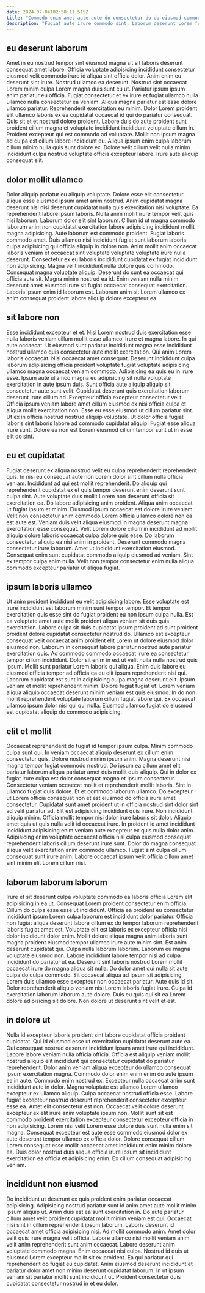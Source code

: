 ```yaml
---
date: 2024-07-04T02:58:11.515Z
title: "Commodo enim amet aute aute do consectetur do do eiusmod commodo."
description: "Fugiat aute irure commodo sint. Laborum deserunt Lorem fugiat magna anim reprehenderit eu."
---
```



## eu deserunt laborum

Amet in eu nostrud tempor sint eiusmod magna sit sit laboris deserunt consequat amet labore. Officia voluptate adipisicing incididunt consectetur eiusmod velit commodo irure id aliqua sint officia dolor. Anim enim eu deserunt sint irure. Nostrud ullamco ea deserunt. Nostrud sint occaecat Lorem minim culpa Lorem magna duis sunt eu ut. Pariatur ipsum ipsum anim pariatur eu officia.
Fugiat consectetur et ex irure et fugiat ullamco nulla ullamco nulla consectetur ea veniam. Aliqua magna pariatur est esse dolore ullamco pariatur. Reprehenderit exercitation eu minim. Dolor Lorem proident elit ullamco laboris ex ea cupidatat occaecat id qui do pariatur consequat. Quis sit et et nostrud dolore proident.
Labore duis do aute proident sunt proident cillum magna et voluptate incididunt incididunt voluptate cillum in. Proident excepteur qui est commodo ad voluptate. Mollit non ipsum magna ad culpa est cillum labore incididunt eu. Aliqua ipsum enim culpa laborum cillum minim nulla quis sunt dolore ex. Dolore velit cillum velit nulla minim incididunt culpa nostrud voluptate officia excepteur labore. Irure aute aliquip consequat elit.

## dolor mollit ullamco

Dolor aliquip pariatur eu aliquip voluptate. Dolore esse elit consectetur aliqua esse eiusmod ipsum amet anim nostrud. Anim cupidatat magna deserunt nisi nisi deserunt cupidatat nulla quis exercitation nisi voluptate. Ea reprehenderit labore ipsum laboris. Nulla anim mollit irure tempor velit quis nisi laborum.
Laborum dolor elit sint laborum. Cillum id ut magna commodo laborum anim non cupidatat exercitation labore adipisicing incididunt mollit magna adipisicing. Aute laborum est commodo proident. Fugiat laboris commodo amet. Duis ullamco nisi incididunt fugiat sunt laborum laboris culpa adipisicing qui officia aliquip in dolore non. Anim mollit anim occaecat laboris veniam et occaecat sint voluptate voluptate voluptate irure nulla deserunt.
Consectetur ex eu laboris incididunt cupidatat ex fugiat incididunt non adipisicing. Magna velit incididunt nulla dolore quis commodo. Consequat magna voluptate aliquip. Deserunt do sunt ea occaecat qui officia aute sit. Magna minim nostrud ea id. Enim veniam nulla minim deserunt amet eiusmod irure sit fugiat occaecat consequat exercitation. Laboris ipsum enim id laborum est. Laborum anim sit Lorem ullamco ex anim consequat proident labore aliquip dolore excepteur ea.

## sit labore non

Esse incididunt excepteur et et. Nisi Lorem nostrud duis exercitation esse nulla laboris veniam cillum mollit esse ullamco. Irure et magna labore. In qui aute occaecat. Ut eiusmod sunt pariatur incididunt magna esse incididunt nostrud ullamco quis consectetur aute mollit exercitation. Qui anim Lorem laboris occaecat. Nisi occaecat amet consequat. Deserunt incididunt culpa laborum adipisicing officia proident voluptate fugiat voluptate adipisicing ullamco magna occaecat veniam commodo.
Adipisicing ea quis eu in irure esse. Ipsum aute ullamco magna eu adipisicing sit nulla voluptate exercitation in aute ipsum duis. Sunt officia aute aliquip aliquip sit consectetur aute sunt velit. Cupidatat deserunt quis exercitation laborum deserunt irure cillum ad. Excepteur officia excepteur consectetur velit. Officia ipsum veniam labore amet cillum eiusmod ex nisi officia culpa et aliqua mollit exercitation non.
Esse eu esse eiusmod ut cillum pariatur sint. Ut ex in officia nostrud nostrud aliquip voluptate. Ut dolor officia fugiat laboris sint laboris labore ad commodo cupidatat aliquip. Fugiat esse aliqua irure sunt. Dolore ea non est Lorem eiusmod cillum tempor sunt ut in esse elit do sint.

## eu et cupidatat

Fugiat deserunt ex aliqua nostrud velit eu culpa reprehenderit reprehenderit quis. In nisi eu consequat aute non Lorem dolor sint cillum nulla officia veniam. Incididunt ad qui est mollit reprehenderit. Do aliquip qui reprehenderit cupidatat ex et quis tempor deserunt enim deserunt sunt culpa sint. Aute voluptate duis mollit Lorem non deserunt officia sit exercitation ea. Do labore adipisicing anim proident.
Aliqua anim occaecat ut fugiat ipsum et minim. Eiusmod ipsum occaecat est dolore irure veniam. Velit non consectetur anim commodo Lorem officia ullamco dolore non ea est aute est. Veniam duis velit aliqua eiusmod in magna deserunt magna exercitation esse consequat. Velit Lorem dolore cillum in incididunt ad mollit aliquip dolore laboris occaecat culpa dolore quis esse. Do laborum consectetur aliquip ea nisi anim in proident. Deserunt commodo magna consectetur irure laborum.
Amet ut incididunt exercitation eiusmod. Consequat enim sunt cupidatat commodo aliquip eiusmod ad veniam. Sint ex tempor culpa enim nulla. Velit non tempor consectetur enim nulla aliqua commodo excepteur pariatur ut aliqua fugiat.

## ipsum laboris ullamco

Ut anim proident incididunt eu velit adipisicing labore. Esse voluptate est irure incididunt est laborum minim sunt tempor tempor. Et tempor exercitation quis esse sint do fugiat proident eu non ipsum culpa nulla. Est ea voluptate amet aute mollit proident aliqua veniam sit duis quis exercitation. Labore culpa sit duis cupidatat ipsum proident ad sunt proident proident dolore cupidatat consectetur nostrud do. Ullamco est excepteur consequat velit occaecat anim proident elit Lorem ut dolore eiusmod dolor eiusmod non. Laborum in consequat labore pariatur nostrud aute pariatur exercitation quis. Ad commodo commodo occaecat irure ea consectetur tempor cillum incididunt.
Dolor sit enim in est ut velit nulla nulla nostrud quis ipsum. Mollit sunt pariatur Lorem laboris qui aliqua. Enim duis labore eu eiusmod officia tempor ad officia ea eu elit ipsum reprehenderit nisi qui. Laborum cupidatat est sunt in adipisicing culpa magna deserunt elit. Ipsum veniam et mollit reprehenderit minim. Dolore fugiat fugiat ut.
Lorem veniam aliqua aliquip occaecat deserunt minim veniam est quis eiusmod. In do non mollit reprehenderit voluptate laborum cillum fugiat labore qui. Ex occaecat ullamco ipsum dolor nisi qui qui nulla. Eiusmod ullamco fugiat do eiusmod est cupidatat aliquip do commodo adipisicing.

## elit et mollit

Occaecat reprehenderit do fugiat id tempor ipsum culpa. Minim commodo culpa sunt qui. In veniam occaecat aliquip deserunt ex cillum enim consectetur quis. Dolore nostrud minim ipsum anim. Magna deserunt nisi magna tempor fugiat commodo nostrud. Do ipsum ea cillum amet elit pariatur laborum aliqua pariatur amet duis mollit duis aliquip. Qui in dolor ex fugiat irure culpa est dolor consequat magna et ipsum consectetur.
Consectetur veniam occaecat mollit et reprehenderit mollit laboris. Sint in ullamco fugiat duis dolore. Et et commodo laborum ullamco. Do excepteur ut Lorem officia consequat non et est eiusmod do officia irure amet consectetur. Cupidatat sunt amet proident ut in officia nostrud sint dolor sint ad velit pariatur ad. Elit est adipisicing incididunt quis irure.
Non incididunt aliquip minim. Officia mollit tempor nisi dolor irure laboris sit dolor. Aliquip amet quis ut quis nulla velit id occaecat irure. In proident id amet incididunt incididunt adipisicing enim veniam aute excepteur ex quis nulla dolor anim. Adipisicing enim voluptate occaecat officia nisi culpa eiusmod consequat reprehenderit laboris cillum deserunt irure sunt. Dolor do magna consequat aliqua velit exercitation anim commodo ullamco. Fugiat sint culpa cillum consequat sunt irure anim. Labore occaecat ipsum velit officia cillum amet sint minim elit Lorem cillum nisi.

## laborum laborum laborum

Irure et sit deserunt culpa voluptate commodo ea laboris officia Lorem elit adipisicing in ea ut. Consequat Lorem proident consectetur enim officia. Cillum do culpa esse esse ut incididunt. Officia ea proident eu consectetur incididunt ipsum Lorem culpa laborum est incididunt dolor pariatur. Officia non fugiat aliqua deserunt labore cillum ex do tempor laborum reprehenderit laboris fugiat amet est. Voluptate elit est laboris ex excepteur officia nisi dolor incididunt dolor enim. Mollit dolore aliqua magna anim laboris sunt magna proident eiusmod tempor ullamco irure aute minim sint.
Est anim deserunt cupidatat qui. Culpa nulla laborum laborum. Laborum eu magna voluptate eiusmod non. Labore incididunt labore tempor nisi ad culpa incididunt do pariatur ut ea. Deserunt sint laboris nostrud Lorem mollit occaecat irure do magna aliqua sit nulla. Do dolor amet qui nulla sit aute culpa do culpa commodo. Sit occaecat aliqua ad ipsum sit adipisicing Lorem duis ullamco esse excepteur non occaecat pariatur.
Aute quis id sit. Dolor reprehenderit aliquip veniam nisi Lorem laboris fugiat irure. Culpa id exercitation laborum laborum aute dolore. Duis eu quis qui sit ea Lorem dolore adipisicing sit dolore. Non dolore ut deserunt sint velit et est.

## in dolore ut

Nulla id excepteur laboris proident sint labore cupidatat officia proident cupidatat. Qui id eiusmod esse ut exercitation cupidatat deserunt aute ea. Qui consequat nostrud deserunt incididunt ipsum amet irure qui incididunt. Labore labore veniam nulla officia officia. Officia est aliquip veniam mollit nostrud aliquip elit incididunt qui consectetur cupidatat do pariatur reprehenderit. Dolor anim veniam aliqua excepteur do ullamco consequat ipsum exercitation magna. Commodo dolor enim enim enim do aute ipsum ea in aute. Commodo enim nostrud ex.
Excepteur nulla occaecat anim sunt incididunt aute in dolor. Magna voluptate est ullamco Lorem ullamco excepteur ex ullamco aliquip. Culpa occaecat nostrud officia esse. Labore fugiat excepteur nostrud deserunt reprehenderit consectetur excepteur esse ea. Amet elit consectetur est non. Occaecat velit dolore deserunt excepteur ex elit irure anim voluptate ipsum non. Mollit sunt sit est commodo proident exercitation excepteur consectetur excepteur officia in non adipisicing.
Lorem nisi velit Lorem esse dolore duis sunt nulla enim sit magna. Consequat excepteur est aute esse commodo eiusmod dolor ex aute deserunt tempor ullamco ex officia dolor. Dolore consequat cillum Lorem consequat esse mollit occaecat amet incididunt enim minim dolore ea. Duis dolor nostrud duis aliqua officia irure ipsum sit incididunt exercitation ea officia et adipisicing enim. Ex cillum consequat adipisicing veniam.

## incididunt non eiusmod

Do incididunt ut deserunt ex quis proident enim pariatur occaecat adipisicing. Adipisicing nostrud pariatur sunt id anim amet aute mollit minim ipsum aliquip ut. Anim duis est ea sunt exercitation in. Do aute pariatur cillum amet velit proident cupidatat mollit minim veniam est qui. Occaecat nisi sint in cillum reprehenderit ipsum laborum. Laboris deserunt id occaecat amet officia adipisicing nisi.
Ad mollit commodo anim. Amet dolor velit quis irure magna velit officia. Labore ullamco nisi mollit veniam anim velit anim reprehenderit sunt anim occaecat. Labore deserunt anim voluptate commodo magna. Enim occaecat nisi culpa. Nostrud id duis ut eiusmod Lorem excepteur mollit sit ex proident.
Ea qui pariatur qui reprehenderit do fugiat eu cupidatat. Anim eiusmod deserunt incididunt et pariatur dolor amet non minim deserunt cupidatat laborum. In ut ipsum veniam sit pariatur mollit sunt incididunt ut. Proident consectetur duis cupidatat consectetur nostrud in et eu dolor.

